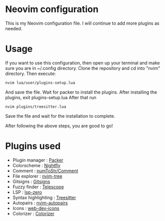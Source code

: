 # Neovim configuration
This is my Neovim configuration file. I will continue to add more plugins as needed.

# Usage
If you want to use this configuration, then open up your terminal and make sure you are in ~/.config directory. Clone the repository and cd into "nvim" directory. Then execute:
```
nvim lua/user/plugins-setup.lua
```
And save the file. Wait for packer to install the plugins. After installing the plugins, exit plugins-setup.lua
After that run
```
nvim plugins/treesitter.lua
```
Save the file and wait for the installation to complete.

After following the above steps, you are good to go!

# Plugins used
- Plugin manager : [Packer](https://github.com/wbthomason/packer.nvim)
- Colorscheme : [Nightfly](https://github.com/bluz71/vim-nightfly-colors)
- Comment : [numToStr/Comment](https://github.com/numToStr/Comment.nvim)
- File explorer : [nvim-tree](https://github.com/nvim-tree/nvim-tree.lua)
- Gitsigns : [Gitsigns](https://github.com/lewis6991/gitsigns.nvim)
- Fuzzy finder : [Telescope](https://github.com/nvim-telescope/telescope.nvim)
- LSP : [lsp-zero](https://github.com/VonHeikemen/lsp-zero.nvim)
- Syntax highlighting : [Treesitter](https://github.com/nvim-treesitter/nvim-treesitter)
- Autopairs : [nvim-autopairs](https://github.com/windwp/nvim-autopairs)
- Icons : [web-dev-icons](https://github.com/nvim-tree/nvim-web-devicons)
- Colorizer : [Colorizer](https://github.com/norcalli/nvim-colorizer.lua)
